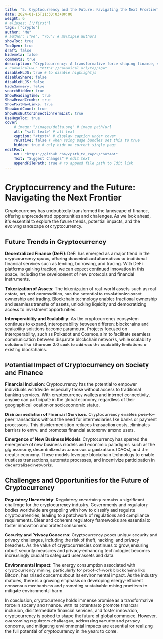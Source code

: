 ```yaml
---
title: "5. Cryptocurrency and the Future: Navigating the Next Frontier"
date: 2024-01-15T11:30:03+00:00
weight: 6
# aliases: ["/first"]
tags: ["crypto"]
author: "Me"
# author: ["Me", "You"] # multiple authors
showToc: true
TocOpen: true
draft: false
hidemeta: false
comments: true
description: "Cryptocurrency: A transformative force shaping finance, society, and technological innovation."
# canonicalURL: "https://canonical.url/to/page"
disableHLJS: true # to disable highlightjs
disableShare: false
disableHLJS: false
hideSummary: false
searchHidden: true
ShowReadingTime: true
ShowBreadCrumbs: true
ShowPostNavLinks: true
ShowWordCount: true
ShowRssButtonInSectionTermList: true
UseHugoToc: true
cover:
    # image: "/images/delta.svg" # image path/url
    alt: "<alt text>" # alt text
    caption: "<text>" # display caption under cover
    relative: false # when using page bundles set this to true
    hidden: true # only hide on current single page
editPost:
    URL: "https://github.com/<path_to_repo>/content"
    Text: "Suggest Changes" # edit text
    appendFilePath: true # to append file path to Edit link
---
```

# Cryptocurrency and the Future: Navigating the Next Frontier

Cryptocurrency has undoubtedly transformed the landscape of finance, offering unprecedented opportunities and challenges. As we look ahead, it's essential to explore the future trends, potential impacts, and the evolving landscape of cryptocurrency.

## Future Trends in Cryptocurrency

**Decentralized Finance (DeFi)**: DeFi has emerged as a major trend in the cryptocurrency space, offering decentralized alternatives to traditional financial services such as lending, borrowing, and trading. With DeFi platforms gaining traction, we can expect continued innovation in this space, including the development of new protocols and financial instruments.

**Tokenization of Assets**: The tokenization of real-world assets, such as real estate, art, and commodities, has the potential to revolutionize asset ownership and trading. Blockchain technology enables fractional ownership and seamless transfer of assets, unlocking liquidity and democratizing access to investment opportunities.

**Interoperability and Scalability**: As the cryptocurrency ecosystem continues to expand, interoperability between different blockchains and scalability solutions become paramount. Projects focused on interoperability, such as Polkadot and Cosmos, aim to facilitate seamless communication between disparate blockchain networks, while scalability solutions like Ethereum 2.0 seek to address the scalability limitations of existing blockchains.

## Potential Impact of Cryptocurrency on Society and Finance

**Financial Inclusion**: Cryptocurrency has the potential to empower individuals worldwide, especially those without access to traditional banking services. With cryptocurrency wallets and internet connectivity, anyone can participate in the global economy, regardless of their geographical location or socioeconomic status.

**Disintermediation of Financial Services**: Cryptocurrency enables peer-to-peer transactions without the need for intermediaries like banks or payment processors. This disintermediation reduces transaction costs, eliminates barriers to entry, and promotes financial autonomy among users.

**Emergence of New Business Models**: Cryptocurrency has spurred the emergence of new business models and economic paradigms, such as the gig economy, decentralized autonomous organizations (DAOs), and the creator economy. These models leverage blockchain technology to enable trustless transactions, automate processes, and incentivize participation in decentralized networks.

## Challenges and Opportunities for the Future of Cryptocurrency

**Regulatory Uncertainty**: Regulatory uncertainty remains a significant challenge for the cryptocurrency industry. Governments and regulatory bodies worldwide are grappling with how to classify and regulate cryptocurrencies, leading to a patchwork of regulations and compliance requirements. Clear and coherent regulatory frameworks are essential to foster innovation and protect consumers.

**Security and Privacy Concerns**: Cryptocurrency poses unique security and privacy challenges, including the risk of theft, hacking, and privacy breaches. As the value of cryptocurrencies continues to grow, ensuring robust security measures and privacy-enhancing technologies becomes increasingly crucial to safeguard user assets and data.

**Environmental Impact**: The energy consumption associated with cryptocurrency mining, particularly for proof-of-work blockchains like Bitcoin, has raised concerns about its environmental impact. As the industry matures, there is a growing emphasis on developing energy-efficient consensus mechanisms and promoting sustainable mining practices to mitigate environmental harm.

In conclusion, cryptocurrency holds immense promise as a transformative force in society and finance. With its potential to promote financial inclusion, disintermediate financial services, and foster innovation, cryptocurrency is poised to shape the future of global commerce. However, overcoming regulatory challenges, addressing security and privacy concerns, and mitigating environmental impacts are essential for realizing the full potential of cryptocurrency in the years to come.
